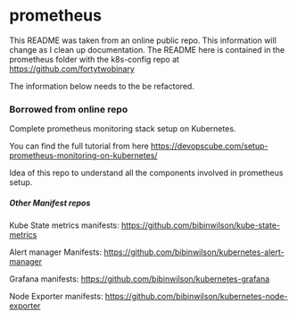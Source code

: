 # prometheus

This README was taken from an online public repo. This information will change
as I clean up documentation. The README here is contained in the prometheus 
folder with the k8s-config repo at https://github.com/fortytwobinary

The information below needs to the be refactored.

### Borrowed from online repo 

Complete prometheus monitoring stack setup on Kubernetes.

You can find the full tutorial from here https://devopscube.com/setup-prometheus-monitoring-on-kubernetes/

Idea of this repo to understand all the components involved in prometheus setup.

##### Other Manifest repos

Kube State metrics manifests: https://github.com/bibinwilson/kube-state-metrics

Alert manager Manifests: https://github.com/bibinwilson/kubernetes-alert-manager

Grafana manifests: https://github.com/bibinwilson/kubernetes-grafana

Node Exporter manifests: https://github.com/bibinwilson/kubernetes-node-exporter


